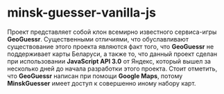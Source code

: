 # minsk-guesser-vanilla-js
Проект представляет собой клон всемирно известного сервиса-игры **GeoGuessr**. Существенными отличиями, что обуславливают существование этого проекта являются факт того, что **GeoGuessr** не поддерживает карты Беларуси, а также то, что данный проект сделан при использовании **JavaScript API  3.0** от Яндекс, который вышел за несколько дней до начала разработки этого проекта. Стоит отметить, что **GeoGuessr** написан при помощи **Google Maps**, потому **MinskGuesser** имеет доступ к совершенно иному набору карт.
